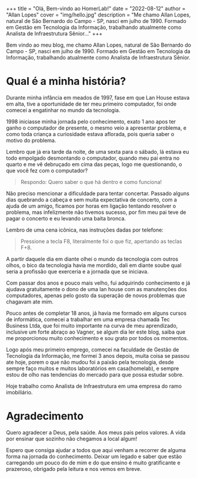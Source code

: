 +++
title = "Olá, Bem-vindo ao HomerLab!"
date = "2022-08-12"
author = "Allan Lopes"
cover = "img/hello.jpg"
description = "Me chamo Allan Lopes, natural de São Bernardo do Campo - SP, nasci em julho de 1990. Formado em Gestão em Tecnologia da Informação, trabalhando atualmente como Analista de Infraestrutura Sênior..."
+++

Bem vindo ao meu blog, me chamo Allan Lopes, natural de São Bernardo do Campo - SP, nasci em julho de 1990. Formado em Gestão em Tecnologia da Informação, trabalhando atualmente como Analista de Infraestrutura Sênior.

# Qual é a minha história?

Durante minha infância em meados de 1997, fase em que Lan House estava em alta, tive a oportunidade de ter meu primeiro computador, foi onde comecei a engatinhar no mundo da tecnologia.

1998 iniciasse minha jornada pelo conhecimento, exato 1 ano apos ter ganho o computador de presente, o mesmo veio a apresentar problema, e como toda criança a curiosidade estava aflorada, pois queria saber o motivo do problema.

Lembro que já era tarde da noite, de uma sexta para o sábado, lá estava eu todo empolgado desmontando o computador, quando meu pai entra no quarto e me vê debruçado em cima das peças, logo me questionando, o que você fez com o computador?

> Respondo: Quero saber o que há dentro e como funciona!

Não preciso mencionar a dificuldade para tentar concertar. Passado alguns dias quebrando a cabeça e sem muita expectativa de concerto, com a ajuda de um amigo, ficamos por horas em ligação tentando resolver o problema, mas infelizmente não tivemos sucesso, por fim meu pai teve de pagar o concerto e eu levando uma baita bronca.

Lembro de uma cena icônica, nas instruções dadas por telefone:

> Pressione a tecla F8, literalmente foi o que fiz, apertando as teclas F+8.

A partir daquele dia em diante olhei o mundo da tecnologia com outros olhos, o bico da tecnologia havia me mordido, dali em diante soube qual seria a profissão que exerceria e a jornada que se iniciava.

Com passar dos anos e pouco mais velho, fui adquirindo conhecimento e já ajudava gratuitamente o dono de uma lan house com as manutenções dos computadores, apenas pelo gosto da superação de novos problemas que chagavam ate mim.

Pouco antes de completar 18 anos, já havia me formado em alguns cursos de informática, comecei a trabalhar em uma empresa chamada Tec Business Ltda, que foi muito importante na curva de meu aprendizado, inclusive um forte abraço ao Vagner, se algum dia ler este blog, saiba que me proporcionou muito conhecimento e sou grato por todos os momentos.

Logo após meu primeiro emprego, comecei na faculdade de Gestão de Tecnologia da Informação, me formei 3 anos depois, muita coisa se passou ate hoje, porem o que não mudou foi a paixão pela tecnologia, desde sempre faço muitos e muitos laboratórios em casa(homelab), e sempre estou de olho nas tendencias do mercado para que possa estudar sobre.

Hoje trabalho como Analista de Infraestrutura em uma empresa do ramo imobiliário.

# Agradecimento

Quero agradecer a Deus, pela saúde. Aos meus pais pelos valores. A vida por ensinar que sozinho não chegamos a local algum!

Espero que consiga ajudar a todos que aqui venham a recorrer de alguma forma na jornada do conhecimento. Deixar um legado e saber que estão carregando um pouco do de mim e do que ensino é muito gratificante e prazeroso, obrigado pela leitura e nos vemos em breve.
